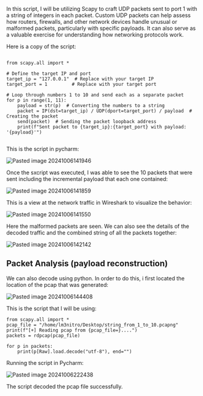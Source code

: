 In this script, I will be utilizing Scapy to craft UDP packets sent to port 1 with a string of integers in each packet. Custom UDP packets can help assess how routers, firewalls, and other network devices handle unusual or malformed packets, particularly with specific payloads. It can also serve as a valuable exercise for understanding how networking protocols work.

Here is a copy of the script:
```

from scapy.all import *  
  
# Define the target IP and port  
target_ip = "127.0.0.1"  # Replace with your target IP  
target_port = 1         # Replace with your target port  
  
# Loop through numbers 1 to 10 and send each as a separate packet  
for p in range(1, 11):  
    payload = str(p)  # Converting the numbers to a string  
    packet = IP(dst=target_ip) / UDP(dport=target_port) / payload  # Creating the packet  
    send(packet)  # Sending the packet loopback address  
    print(f"Sent packet to {target_ip}:{target_port} with payload: '{payload}'")
    
```

This is the script in pycharm:

![Pasted image 20241006141946](https://github.com/user-attachments/assets/e5fc8065-6463-4105-a3aa-9b5de7cac09a)

Once the sxcript was executed, I was able to see the 10 packets that were sent including the incremental payload that each one contained:

![Pasted image 20241006141859](https://github.com/user-attachments/assets/8dc7bd99-fb98-4e9d-a1a6-469d80e4be38)

This is a view at the network traffic in Wireshark to visualize the behavior:

![Pasted image 20241006141550](https://github.com/user-attachments/assets/71b5968e-2f09-45ab-888c-470fe3897e25)

Here the malformed packets are seen. We can also see the details of the decoded traffic and the combined string of all the packets together:

![Pasted image 20241006142142](https://github.com/user-attachments/assets/7395ac52-f7c6-419d-bacd-c62811cf39d9)

## Packet Analysis (payload reconstruction)

We can also decode using python. In order to do this, i first located the location of the pcap that was generated:

![Pasted image 20241006144408](https://github.com/user-attachments/assets/1894d96d-09ae-4b5e-98aa-2c46ae401fa0)

This is the script that I will be using:

```
from scapy.all import *  
pcap_file = "/home/lm3nitro/Desktop/string_from_1_to_10.pcapng"  
print(f"[+] Reading pcap from {pcap_file=}....")  
packets = rdpcap(pcap_file)  
  
for p in packets:  
    print(p[Raw].load.decode("utf-8"), end="")
```

Running the script in Pycharm:

![Pasted image 20241006222438](https://github.com/user-attachments/assets/39177fff-8a51-418e-a027-cce91a95115a)

The script decoded the pcap file successfully.

